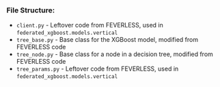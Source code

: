 ### File Structure:

* ``client.py`` - Leftover code from FEVERLESS, used in ``federated_xgboost.models.vertical``
* ``tree_base.py`` - Base class for the XGBoost model, modified from FEVERLESS code
* ``tree_node.py`` - Base class for a node in a decision tree, modified from FEVERLESS code
* ``tree_params.py`` - Leftover code from FEVERLESS, used in ``federated_xgboost.models.vertical``